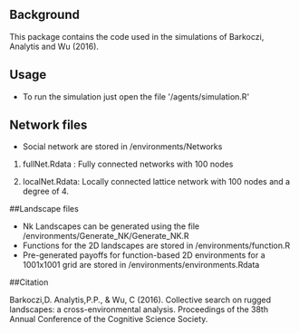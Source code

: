 ## Background

This package contains the code used in the simulations of Barkoczi, Analytis and Wu (2016).

## Usage

- To run the simulation just open the file '/agents/simulation.R'

## Network files

- Social network are stored in /environments/Networks

1. fullNet.Rdata : Fully connected networks with 100 nodes

2. localNet.Rdata: Locally connected lattice network with 100 nodes and a degree of 4.

##Landscape files

- Nk Landscapes can be generated using the file /environments/Generate_NK/Generate_NK.R
- Functions for the 2D landscapes are stored in /environments/function.R
- Pre-generated payoffs for function-based 2D environments for a 1001x1001 grid are stored in /environments/environments.Rdata

##Citation

Barkoczi,D. Analytis,P.P., \& Wu, C (2016). Collective search on rugged landscapes: a cross-environmental analysis. Proceedings of the 38th Annual Conference of the Cognitive Science Society.
